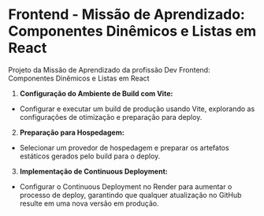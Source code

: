 # Frontend - Missão de Aprendizado: Componentes Dinêmicos e Listas em React
Projeto da Missão de Aprendizado da profissão Dev Frontend: Componentes Dinêmicos e Listas em React

1. **Configuração do Ambiente de Build com Vite:**
  - Configurar e executar um build de produção usando Vite, explorando as configurações de otimização e preparação para deploy.

2. **Preparação para Hospedagem:**
  - Selecionar um provedor de hospedagem e preparar os artefatos estáticos gerados pelo build para o deploy.

3. **Implementação de Continuous Deployment:**
 - Configurar o Continuous Deployment no Render para aumentar o processo de deploy, garantindo que qualquer atualização no GitHub resulte em uma nova versão em produção.
